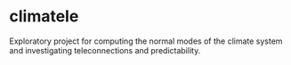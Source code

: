 # climatele
Exploratory project for computing the normal modes of the climate system and investigating teleconnections and predictability.
